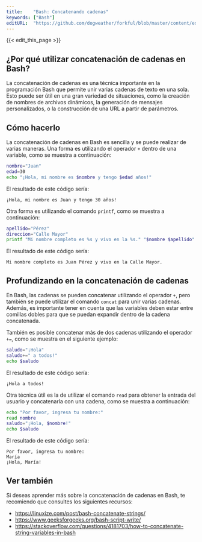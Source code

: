 ```yaml
---
title:    "Bash: Concatenando cadenas"
keywords: ["Bash"]
editURL:  "https://github.com/dogweather/forkful/blob/master/content/es/bash/concatenating-strings.md"
---
```


{{< edit_this_page >}}

## ¿Por qué utilizar concatenación de cadenas en Bash? 

La concatenación de cadenas es una técnica importante en la programación Bash que permite unir varias cadenas de texto en una sola. Esto puede ser útil en una gran variedad de situaciones, como la creación de nombres de archivos dinámicos, la generación de mensajes personalizados, o la construcción de una URL a partir de parámetros.

## Cómo hacerlo

La concatenación de cadenas en Bash es sencilla y se puede realizar de varias maneras. Una forma es utilizando el operador `+` dentro de una variable, como se muestra a continuación:

```Bash
nombre="Juan"
edad=30
echo "¡Hola, mi nombre es $nombre y tengo $edad años!"
```

El resultado de este código sería: 

```
¡Hola, mi nombre es Juan y tengo 30 años!
```

Otra forma es utilizando el comando `printf`, como se muestra a continuación:

```Bash
apellido="Pérez"
direccion="Calle Mayor"
printf "Mi nombre completo es %s y vivo en la %s." "$nombre $apellido" "$direccion"
```

El resultado de este código sería:

```
Mi nombre completo es Juan Pérez y vivo en la Calle Mayor.
```

## Profundizando en la concatenación de cadenas 

En Bash, las cadenas se pueden concatenar utilizando el operador `+`, pero también se puede utilizar el comando `concat` para unir varias cadenas. Además, es importante tener en cuenta que las variables deben estar entre comillas dobles para que se puedan expandir dentro de la cadena concatenada.

También es posible concatenar más de dos cadenas utilizando el operador `+=`, como se muestra en el siguiente ejemplo:

```Bash
saludo="¡Hola"
saludo+=" a todos!"
echo $saludo
```

El resultado de este código sería: 

```
¡Hola a todos!
```

Otra técnica útil es la de utilizar el comando `read` para obtener la entrada del usuario y concatenarla con una cadena, como se muestra a continuación:

```Bash
echo "Por favor, ingresa tu nombre:"
read nombre
saludo="¡Hola, $nombre!"
echo $saludo
```

El resultado de este código sería:

```
Por favor, ingresa tu nombre: 
María
¡Hola, María!
```

## Ver también 

Si deseas aprender más sobre la concatenación de cadenas en Bash, te recomiendo que consultes los siguientes recursos:

- https://linuxize.com/post/bash-concatenate-strings/
- https://www.geeksforgeeks.org/bash-script-write/
- https://stackoverflow.com/questions/4181703/how-to-concatenate-string-variables-in-bash